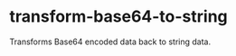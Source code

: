 transform-base64-to-string
==========================

Transforms Base64 encoded data back to string data.
